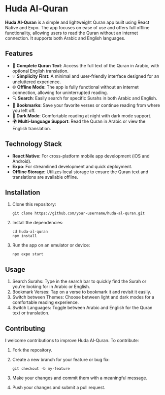 # Huda Al-Quran

**Huda Al-Quran** is a simple and lightweight Quran app built using React Native and Expo. The app focuses on ease of use and offers full offline functionality, allowing users to read the Quran without an internet connection. It supports both Arabic and English languages.

## Features

- 📖 **Complete Quran Text**: Access the full text of the Quran in Arabic, with optional English translation.
- 💡 **Simplicity First**: A minimal and user-friendly interface designed for an uncluttered experience.
- 🌐 **Offline Mode**: The app is fully functional without an internet connection, allowing for uninterrupted reading.
- 🔍 **Search**: Easily search for specific Surahs in both Arabic and English.
- 📑 **Bookmarks**: Save your favorite verses or continue reading from where you left off.
- 🌙 **Dark Mode**: Comfortable reading at night with dark mode support.
- 🌍 **Multi-language Support**: Read the Quran in Arabic or view the English translation.

## Technology Stack

- **React Native**: For cross-platform mobile app development (iOS and Android).
- **Expo**: For streamlined development and quick deployment.
- **Offline Storage**: Utilizes local storage to ensure the Quran text and translations are available offline.

## Installation

1. Clone this repository:

   ```
   git clone https://github.com/your-username/huda-al-quran.git
   ```
   
3. Install the dependencies:

    ```
    cd huda-al-quran
    npm install
    ```

3. Run the app on an emulator or device:

    ```
    npx expo start
    ```

## Usage
1. Search Surahs: Type in the search bar to quickly find the Surah or you're looking for in Arabic or English.
2. Bookmark Verses: Tap on a verse to bookmark it and revisit it easily.
3. Switch between Themes: Choose between light and dark modes for a comfortable reading experience.
4. Switch Languages: Toggle between Arabic and English for the Quran text or translation.

## Contributing
I welcome contributions to improve Huda Al-Quran. To contribute:
1. Fork the repository.
2. Create a new branch for your feature or bug fix:
    ```
    git checkout -b my-feature
    ```
3. Make your changes and commit them with a meaningful message.

4. Push your changes and submit a pull request.
